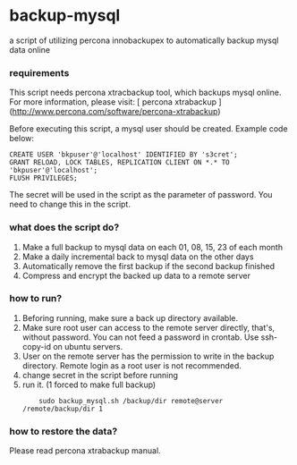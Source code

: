 backup-mysql
============

a script of  utilizing percona innobackupex to automatically backup mysql data online


### requirements 

This script needs percona xtracbackup tool, which backups mysql online. For more information, please visit: [ percona xtrabackup ] (http://www.percona.com/software/percona-xtrabackup)  

Before executing this script, a mysql user should be created. Example code below:

```
CREATE USER 'bkpuser'@'localhost' IDENTIFIED BY 's3cret';
GRANT RELOAD, LOCK TABLES, REPLICATION CLIENT ON *.* TO 'bkpuser'@'localhost';
FLUSH PRIVILEGES;

```

The secret will be used in the script as the parameter of password. You need to change this in the script.

###  what does the script do?

1. Make a full backup to mysql data on each 01, 08, 15, 23 of each month
2. Make a daily incremental back to mysql data on the other days
3. Automatically  remove the first backup if the second backup finished
4. Compress and encrypt the backed up data to a remote server

### how to run?

1. Beforing running, make sure a back up directory available.
2. Make sure root user can access to the remote server directly, that's, without password. You can not feed a password in crontab. Use ssh-copy-id on ubuntu servers.
3. User on the remote server has the permission to write in the backup directory. Remote login as a root user is not recommended.
4. change secret in the script before running
4. run it. (1 forced to make full backup)
    ```
        sudo backup_mysql.sh /backup/dir remote@server /remote/backup/dir 1
    ```

### how to restore the data?

Please read percona xtrabackup manual.
